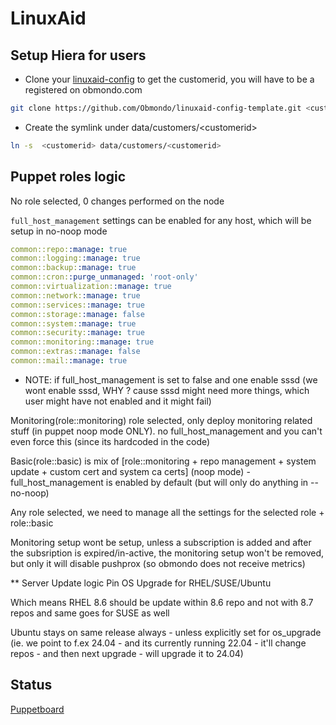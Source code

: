 # LinuxAid

## Setup Hiera for users

* Clone your [linuxaid-config](https://github.com/Obmondo/linuxaid-config-template.git)
to get the customerid, you will have to be a registered on obmondo.com

```sh
git clone https://github.com/Obmondo/linuxaid-config-template.git <customerid>
```

* Create the symlink under data/customers/\<customerid\>

```sh
ln -s  <customerid> data/customers/<customerid>
```

## Puppet roles logic

No role selected, 0 changes performed on the node

`full_host_management` settings can be enabled for any host, which will be setup in no-noop mode

```yaml
common::repo::manage: true
common::logging::manage: true
common::backup::manage: true
common::cron::purge_unmanaged: 'root-only'
common::virtualization::manage: true
common::network::manage: true
common::services::manage: true
common::storage::manage: false
common::system::manage: true
common::security::manage: true
common::monitoring::manage: true
common::extras::manage: false
common::mail::manage: true
```

* NOTE: if full_host_management is set to false and one enable sssd (we wont enable sssd, WHY ? cause sssd might need more things, which user might have not enabled and it might fail)

Monitoring(role::monitoring) role selected, only deploy monitoring related stuff (in puppet noop mode ONLY). no full_host_management and you can't even force this (since its hardcoded in the code)

Basic(role::basic) is mix of \[role::monitoring + repo management + system update + custom cert and system ca certs\] (noop mode) - full_host_management is enabled by default (but will only do anything in --no-noop)

Any role selected, we need to manage all the settings for the selected role + role::basic

Monitoring setup wont be setup, unless a subscription is added and after the subsription is expired/in-active, the monitoring setup won't be removed, but only it will disable pushprox (so obmondo does not receive metrics)

** Server Update logic
Pin OS Upgrade for RHEL/SUSE/Ubuntu

Which means RHEL 8.6 should be update within 8.6 repo and not with 8.7 repos and same goes for SUSE as well

Ubuntu stays on same release always - unless explicitly set for os_upgrade (ie. we point to f.ex 24.04 - and its currently running 22.04 - it'll change repos - and then next upgrade - will upgrade it to 24.04)

## Status

[Puppetboard](http://localhost:8000)
